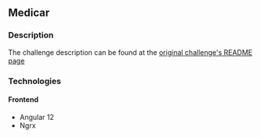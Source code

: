 ## Medicar

### Description
The challenge description can be found at the [original challenge's README page](https://github.com/Intmed-Software/desafio)

### Technologies
#### Frontend
- Angular 12
- Ngrx
